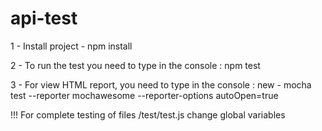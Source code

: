 # api-test


1 - Install project - npm install

2 - To run the test you need to type in the console : npm test

3 - For view HTML report, you need to type in the console :
    new  - mocha test --reporter mochawesome --reporter-options autoOpen=true



!!! For complete testing of files /test/test.js  change global variables